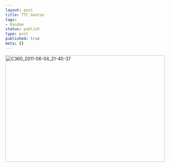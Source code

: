 ```yaml
---
layout: post
title: TTC Goatse
tags:
- Random
status: publish
type: post
published: true
meta: {}
---
```

<div class='posterous_autopost'><div class='p_embed p_image_embed'> <a href="http://posterous.com/getfile/files.posterous.com/fzero/CRmMMeCtw3CWATl0WowmrDmTqSYU8cnCb7tDtuLJwEpzdwUaPiYsPdSgS857/C360_2011-06-04_21-40-37.jpg.scaled.1000.jpg"><img alt="C360_2011-06-04_21-40-37" height="333" src="http://posterous.com/getfile/files.posterous.com/fzero/gyh74KRQSyO0vAvcPYcreHxZKGUjJnfqgQuotne4he1IwBQBgjkhovMJ3TLB/C360_2011-06-04_21-40-37.jpg.scaled.500.jpg" width="500" /></a> </div> </div>
